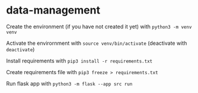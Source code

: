 # data-management

Create the environment (if you have not created it yet) with `python3 -m venv venv`

Activate the envirornment with `source venv/bin/activate` (deactivate with `deactivate`)

Install requirements with `pip3 install -r requirements.txt`

Create requirements file with `pip3 freeze > requirements.txt`

Run flask app with `python3 -m flask --app src run`
